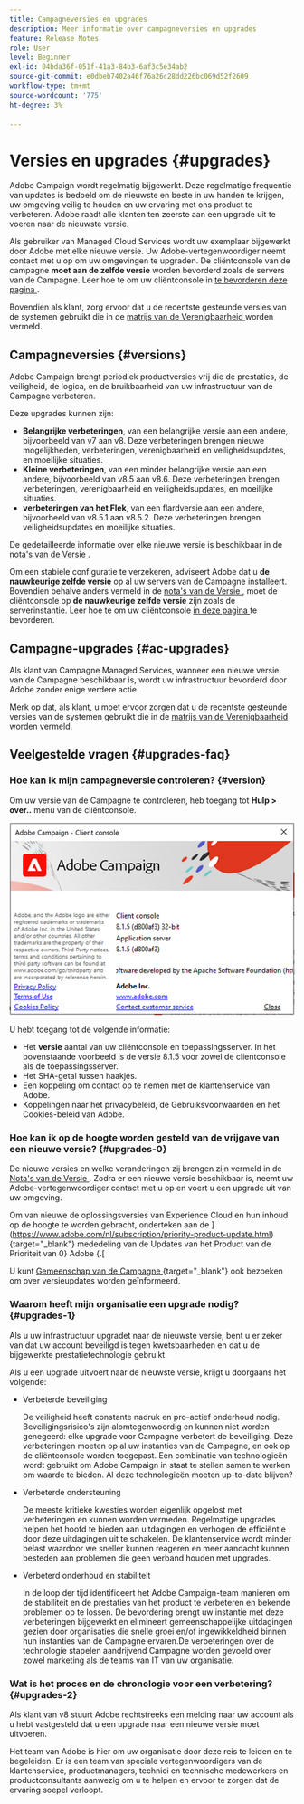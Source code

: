 ```yaml
---
title: Campagneversies en upgrades
description: Meer informatie over campagneversies en upgrades
feature: Release Notes
role: User
level: Beginner
exl-id: 04bda36f-051f-41a3-84b3-6af3c5e34ab2
source-git-commit: e0dbeb7402a46f76a26c28dd226bc069d52f2609
workflow-type: tm+mt
source-wordcount: '775'
ht-degree: 3%

---
```


# Versies en upgrades {#upgrades}

Adobe Campaign wordt regelmatig bijgewerkt. Deze regelmatige frequentie van updates is bedoeld om de nieuwste en beste in uw handen te krijgen, uw omgeving veilig te houden en uw ervaring met ons product te verbeteren. Adobe raadt alle klanten ten zeerste aan een upgrade uit te voeren naar de nieuwste versie.

Als gebruiker van Managed Cloud Services wordt uw exemplaar bijgewerkt door Adobe met elke nieuwe versie. Uw Adobe-vertegenwoordiger neemt contact met u op om uw omgevingen te upgraden. De cliëntconsole van de campagne **moet aan de zelfde versie** worden bevorderd zoals de servers van de Campagne. Leer hoe te om uw cliëntconsole in [ te bevorderen deze pagina ](../start/connect.md#upgrade-ac-console).

Bovendien als klant, zorg ervoor dat u de recentste gesteunde versies van de systemen gebruikt die in de [ matrijs van de Verenigbaarheid ](compatibility-matrix.md) worden vermeld.

## Campagneversies {#versions}

Adobe Campaign brengt periodiek productversies vrij die de prestaties, de veiligheid, de logica, en de bruikbaarheid van uw infrastructuur van de Campagne verbeteren.

Deze upgrades kunnen zijn:

* **Belangrijke verbeteringen**, van een belangrijke versie aan een andere, bijvoorbeeld van v7 aan v8. Deze verbeteringen brengen nieuwe mogelijkheden, verbeteringen, verenigbaarheid en veiligheidsupdates, en moeilijke situaties.
* **Kleine verbeteringen**, van een minder belangrijke versie aan een andere, bijvoorbeeld van v8.5 aan v8.6. Deze verbeteringen brengen verbeteringen, verenigbaarheid en veiligheidsupdates, en moeilijke situaties.
* **verbeteringen van het Flek**, van een flardversie aan een andere, bijvoorbeeld van v8.5.1 aan v8.5.2. Deze verbeteringen brengen veiligheidsupdates en moeilijke situaties.

De gedetailleerde informatie over elke nieuwe versie is beschikbaar in de [ nota&#39;s van de Versie ](release-notes.md).

Om een stabiele configuratie te verzekeren, adviseert Adobe dat u **de nauwkeurige zelfde versie** op al uw servers van de Campagne installeert. Bovendien behalve anders vermeld in de [ nota&#39;s van de Versie ](release-notes.md), moet de cliëntconsole op **de nauwkeurige zelfde versie** zijn zoals de serverinstantie. Leer hoe te om uw cliëntconsole [ in deze pagina ](../start/connect.md#upgrade-ac-console) te bevorderen.


## Campagne-upgrades {#ac-upgrades}

Als klant van Campagne Managed Services, wanneer een nieuwe versie van de Campagne beschikbaar is, wordt uw infrastructuur bevorderd door Adobe zonder enige verdere actie.

Merk op dat, als klant, u moet ervoor zorgen dat u de recentste gesteunde versies van de systemen gebruikt die in de [ matrijs van de Verenigbaarheid ](compatibility-matrix.md) worden vermeld.

## Veelgestelde vragen {#upgrades-faq}

### Hoe kan ik mijn campagneversie controleren? {#version}

Om uw versie van de Campagne te controleren, heb toegang tot **Hulp > over..** menu van de cliëntconsole.

![](assets/ac-version.png)

U hebt toegang tot de volgende informatie:

* Het **versie** aantal van uw cliëntconsole en toepassingsserver. In het bovenstaande voorbeeld is de versie 8.1.5 voor zowel de clientconsole als de toepassingsserver.
* Het SHA-getal tussen haakjes.
* Een koppeling om contact op te nemen met de klantenservice van Adobe.
* Koppelingen naar het privacybeleid, de Gebruiksvoorwaarden en het Cookies-beleid van Adobe.

### Hoe kan ik op de hoogte worden gesteld van de vrijgave van een nieuwe versie? {#upgrades-0}

De nieuwe versies en welke veranderingen zij brengen zijn vermeld in de [ Nota&#39;s van de Versie ](release-notes.md). Zodra er een nieuwe versie beschikbaar is, neemt uw Adobe-vertegenwoordiger contact met u op en voert u een upgrade uit van uw omgeving.

Om van nieuwe de oplossingsversies van Experience Cloud en hun inhoud op de hoogte te worden gebracht, onderteken aan de ](https://www.adobe.com/nl/subscription/priority-product-update.html){target="_blank"} mededeling van de Updates van het Product van de Prioriteit van 0} Adobe {.[

U kunt [ Gemeenschap van de Campagne ](https://experienceleaguecommunities.adobe.com/t5/custom/page/page-id/Community-TopicsPage?style=all&amp;sort=date&amp;order=desc&amp;filters=adobe-campaign-classic-community&amp;topic=Campaign+v8){target="_blank"} ook bezoeken om over versieupdates worden geïnformeerd.


### Waarom heeft mijn organisatie een upgrade nodig? {#upgrades-1}

Als u uw infrastructuur upgradet naar de nieuwste versie, bent u er zeker van dat uw account beveiligd is tegen kwetsbaarheden en dat u de bijgewerkte prestatietechnologie gebruikt.

Als u een upgrade uitvoert naar de nieuwste versie, krijgt u doorgaans het volgende:

* Verbeterde beveiliging

  De veiligheid heeft constante nadruk en pro-actief onderhoud nodig. Beveiligingsrisico&#39;s zijn alomtegenwoordig en kunnen niet worden genegeerd: elke upgrade voor Campagne verbetert de beveiliging. Deze verbeteringen moeten op al uw instanties van de Campagne, en ook op de cliëntconsole worden toegepast. Een combinatie van technologieën wordt gebruikt om Adobe Campaign in staat te stellen samen te werken om waarde te bieden. Al deze technologieën moeten up-to-date blijven?

* Verbeterde ondersteuning

  De meeste kritieke kwesties worden eigenlijk opgelost met verbeteringen en kunnen worden vermeden. Regelmatige upgrades helpen het hoofd te bieden aan uitdagingen en verhogen de efficiëntie door deze uitdagingen uit te schakelen. De klantenservice wordt minder belast waardoor we sneller kunnen reageren en meer aandacht kunnen besteden aan problemen die geen verband houden met upgrades.


* Verbeterd onderhoud en stabiliteit

  In de loop der tijd identificeert het Adobe Campaign-team manieren om de stabiliteit en de prestaties van het product te verbeteren en bekende problemen op te lossen. De bevordering brengt uw instantie met deze verbeteringen bijgewerkt en elimineert gemeenschappelijke uitdagingen gezien door organisaties die snelle groei en/of ingewikkeldheid binnen hun instanties van de Campagne ervaren.De verbeteringen over de technologie stapelen aandrijvend Campagne worden gevoeld over zowel marketing als de teams van IT van uw organisatie.


### Wat is het proces en de chronologie voor een verbetering? {#upgrades-2}

Als klant van v8 stuurt Adobe rechtstreeks een melding naar uw account als u hebt vastgesteld dat u een upgrade naar een nieuwe versie moet uitvoeren.

Het team van Adobe is hier om uw organisatie door deze reis te leiden en te begeleiden. Er is een team van speciale vertegenwoordigers van de klantenservice, productmanagers, technici en technische medewerkers en productconsultants aanwezig om u te helpen en ervoor te zorgen dat de ervaring soepel verloopt.
